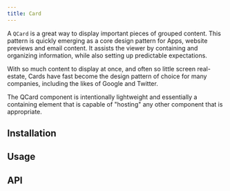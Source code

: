 ```yaml
---
title: Card
---
```

    
A `QCard` is a great way to display important pieces of grouped content. This pattern is quickly emerging as a core design pattern for Apps, website previews and email content. It assists the viewer by containing and organizing information, while also setting up predictable expectations. 

With so much content to display at once, and often so little screen real-estate, Cards have fast become the design pattern of choice for many companies, including the likes of Google and Twitter.

The QCard component is intentionally lightweight and essentially a containing element that is capable of "hosting" any other component that is appropriate.

## Installation

<doc-installation :components="['QCard', 'QCardSection', 'QCardActions']" />

## Usage

<doc-example title="Basic" file="QCard/Basic" />

<doc-example title="Dark Parallax with Overlay" file="QCard/ParallaxOverlay" />

<doc-example title="Square Tabs" file="QCard/Tabs" />

<doc-example title="Flat & Bordered Accordion with Popup Menu" file="QCard/Accordion" />

## API

<doc-api file="QCard" />
